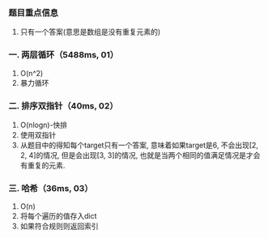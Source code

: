 ### 题目重点信息
1. 只有一个答案(意思是数组是没有重复元素的)

### 一. 两层循环（5488ms, 01）
1. O(n^2)
2. 暴力循环

### 二. 排序双指针（40ms, 02）
1. O(nlogn)-快排  
2. 使用双指针  
3. 从题目中的得知每个target只有一个答案, 意味着如果target是6, 不会出现[2, 2, 4]的情况, 但是会出现[3, 3]的情况, 也就是当两个相同的值满足情况是才会有重复的元素.

### 三. 哈希（36ms, 03）
1. O(n)
2. 将每个遍历的值存入dict
3. 如果符合规则则返回索引